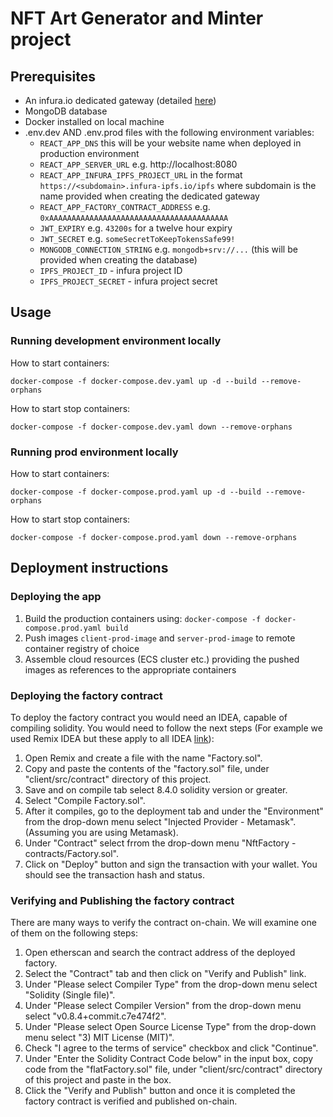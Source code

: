 # NFT Art Generator and Minter project

## Prerequisites

* An infura.io dedicated gateway (detailed [here](https://docs.infura.io/infura/networks/ipfs/how-to/access-ipfs-content/dedicated-gateways))
* MongoDB database
* Docker installed on local machine
* .env.dev AND .env.prod files with the following environment variables:
	* `REACT_APP_DNS` this will be your website name when deployed in production environment
	* `REACT_APP_SERVER_URL` e.g. http://localhost:8080
	* `REACT_APP_INFURA_IPFS_PROJECT_URL` in the format `https://<subdomain>.infura-ipfs.io/ipfs` where subdomain is the name provided when creating the dedicated gateway
	* `REACT_APP_FACTORY_CONTRACT_ADDRESS` e.g. `0xAAAAAAAAAAAAAAAAAAAAAAAAAAAAAAAAAAAAAAAA`
	* `JWT_EXPIRY` e.g. `43200s` for a twelve hour expiry
	* `JWT_SECRET` e.g. `someSecretToKeepTokensSafe99!`
	* `MONGODB_CONNECTION_STRING` e.g. `mongodb+srv://...` (this will be provided when creating the database)
	* `IPFS_PROJECT_ID` - infura project ID
	* `IPFS_PROJECT_SECRET` - infura project secret

	
## Usage

### Running development environment locally
How to start containers:

```
docker-compose -f docker-compose.dev.yaml up -d --build --remove-orphans 
```
How to start stop containers:

```
docker-compose -f docker-compose.dev.yaml down --remove-orphans  
```

### Running prod environment locally
How to start containers:

```
docker-compose -f docker-compose.prod.yaml up -d --build --remove-orphans 
```
How to start stop containers:

```
docker-compose -f docker-compose.prod.yaml down --remove-orphans  
```
## Deployment instructions

### Deploying the app
1. Build the production containers using:
	``docker-compose -f docker-compose.prod.yaml build``
2. Push images ``client-prod-image`` and ``server-prod-image`` to remote container registry of choice
3. Assemble cloud resources (ECS cluster etc.) providing the pushed images as references to the appropriate containers

### Deploying the factory contract
To deploy the factory contract you would need an IDEA, capable of compiling solidity.
You would need to follow the next steps (For example we used Remix IDEA but these apply to all IDEA [link](https://remix.ethereum.org/)):
1. Open Remix and create a file with the name "Factory.sol".
2. Copy and paste the contents of the "factory.sol" file, under "client/src/contract" directory of this project.
3. Save and on compile tab select 8.4.0 solidity version or greater.
4. Select "Compile Factory.sol".
5. After it compiles, go to the deployment tab and 
under the "Environment" from the drop-down menu select 
"Injected Provider - Metamask". (Assuming you are using Metamask).
6. Under "Contract" select frrom the drop-down menu "NftFactory - contracts/Factory.sol".
7. Click on "Deploy" button and sign the transaction with your wallet. You should see the transaction hash and status.

### Verifying and Publishing the factory contract
There are many ways to verify the contract on-chain.
We will examine one of them on the following steps:
1. Open etherscan and search the contract address of the deployed factory.
2. Select the "Contract" tab and then click on "Verify and Publish" link.
3. Under "Please select Compiler Type" from the drop-down menu select "Solidity (Single file)".
4. Under "Please select Compiler Version" from the drop-down menu select "v0.8.4+commit.c7e474f2". 
5. Under "Please select Open Source License Type" from the drop-down menu select "3) MIT License (MIT)".
6. Check "I agree to the terms of service" checkbox and click "Continue".
7. Under "Enter the Solidity Contract Code below" in the input box, copy code from the "flatFactory.sol" file, 
under "client/src/contract" directory of this project and paste in the box.
8. Click the "Verify and Publish" button and once it is completed the factory contract
is verified and published on-chain.
